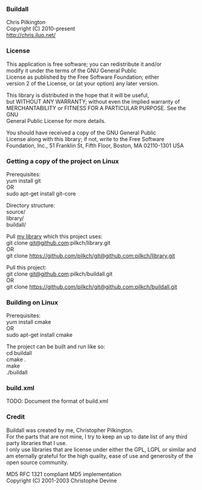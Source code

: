 ### Buildall  
Chris Pilkington  
Copyright (C) 2010-present  
<http://chris.iluo.net/> 

### License

This application is free software; you can redistribute it and/or  
modify it under the terms of the GNU General Public  
License as published by the Free Software Foundation; either  
version 2 of the License, or (at your option) any later version. 

This library is distributed in the hope that it will be useful,  
but WITHOUT ANY WARRANTY; without even the implied warranty of  
MERCHANTABILITY or FITNESS FOR A PARTICULAR PURPOSE. See the GNU  
General Public License for more details. 

You should have received a copy of the GNU General Public  
License along with this library; if not, write to the Free Software  
Foundation, Inc., 51 Franklin St, Fifth Floor, Boston, MA 02110-1301 USA  


### Getting a copy of the project on Linux

Prerequisites:  
yum install git  
OR  
sudo apt-get install git-core  


Directory structure:  
source/  
library/  
buildall/  


Pull [my library][1] which this project uses:  
git clone git@github.com:pilkch/library.git  
OR  
git clone https://github.com/pilkch/git@github.com:pilkch/library.git  


Pull this project:  
git clone git@github.com:pilkch/buildall.git  
OR  
git clone https://github.com/pilkch/git@github.com:pilkch/buildall.git  


### Building on Linux

Prerequisites:  
yum install cmake  
OR  
sudo apt-get install cmake  


The project can be built and run like so:  
cd buildall  
cmake .  
make  
./buildall  
### build.xml

TODO: Document the format of build.xml  


### Credit

Buildall was created by me, Christopher Pilkington.   
For the parts that are not mine, I try to keep an up to date list of any third party libraries that I use.   
I only use libraries that are license under either the GPL, LGPL or similar and am eternally grateful for the high quality, ease of use and generosity of the open source community. 

MD5 RFC 1321 compliant MD5 implementation  
Copyright (C) 2001-2003 Christophe Devine </body> </html>

 [1]: https://github.com/pilkch/library/

